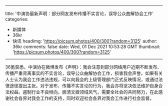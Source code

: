 
---
title: '中演协最新声明：部分网友发布传播不实言论，误导公众曲解协会工作'
categories: 
 - 新媒体
 - 36kr
 - 快讯
headimg: 'https://picsum.photos/400/300?random=3125'
author: 36kr
comments: false
date: Wed, 01 Dec 2021 10:53:28 GMT
thumbnail: 'https://picsum.photos/400/300?random=3125'
---

<div>   
36氪获悉，中演协在微博发布《声明》：我会注意到部分网络用户近期不断发布、传播严重背离事实的不实言论，误导公众曲解协会工作，损害我会声誉。如果有关人士认为我会工作违法违规，可以向我会的上级管理部门正式反映情况，或通过法律途径提出主张。对于发布、传播不实言论的行为，我会亦将坚决依法维护自身合法权益。遏制行业不良倾向，廓清文娱领域风气，需要全社会的共同努力，在此感谢社会各界对我会工作的支持，同时欢迎社会各界对我会工作进行社会监督。  
</div>
            